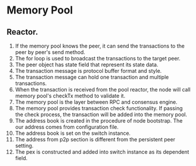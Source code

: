 # Memory Pool

## Reactor.

1. If the memory pool knows the peer, it can send the transactions to the peer by peer's send method.
2. The for loop is used to broadcast the transactions to the target peer.
3. The peer object has state field that represent its state data.
4. The transaction message is protocol buffer format and style.
5. The transaction message can hold one transaction and multiple transactions.
6. When the transaction is received from the pool reactor, the node will call memory pool's checkTx method to validate it.
7. The memory pool is the layer between RPC and consensus engine.
8. The memory pool provides transaction check functionality. If passing the check process, the transaction will be added into the memory pool.
9. The address book is created in the procedure of node bootstrap. The our address comes from configuration file.
10. The address book is set on the switch instance.
11. The address from p2p section is different from the persistent peer setting.
12. The pex is constructed and added into switch instance as its dependent field.